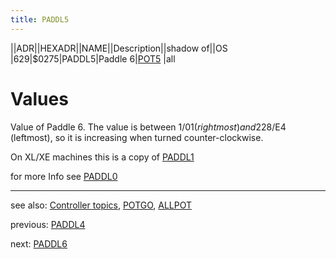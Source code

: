 ```yaml
---
title: PADDL5
---
```

||ADR||HEXADR||NAME||Description||shadow of||OS  
|629|$0275|PADDL5|Paddle 6|[POT5](../POT5/index.md) |all  
# Values  
Value of Paddle 6. The value is between 1/$01 (rightmost) and 228/$E4 (leftmost), so it is increasing when turned counter-clockwise.  
  
On XL/XE machines this is a copy of [PADDL1](../PADDL1/index.md)  
  
for more Info see [PADDL0](../PADDL0/index.md)  
  
  
---
see also: [Controller topics](../Controller_topics/index.md), [POTGO](../POTGO/index.md), [ALLPOT](../ALLPOT/index.md)  
  
previous: [PADDL4](../PADDL4/index.md)  
  
next: [PADDL6](../PADDL6/index.md)  

